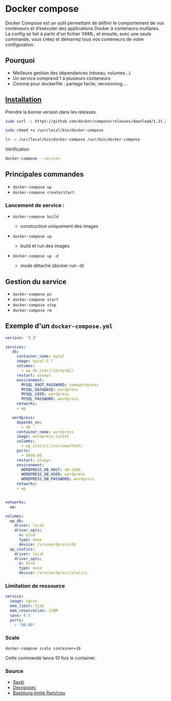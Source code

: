 # Docker compose

Docker Compose est un outil permettant de définir le comportement de vos conteneurs et d’exécuter des applications Docker à conteneurs multiples. La config se fait à partir d'un fichier YAML, et ensuite, avec une seule commande, vous créez et démarrez tous vos conteneurs de votre configuration.
## Pourquoi 

- Meilleure gestion des dépendances (réseau, volumes...)
- Un service comprend 1 à plusieurs conteneurs
- Comme pour dockerfile : partage facile, versionning....

## [Installation](https://docs.docker.com/compose/install/) 

Prendre la bonne version dans les releases.

```bash
sudo curl -L https://github.com/docker/compose/releases/download/1.21.2/docker-compose-`uname -s`-`uname -m` -o /usr/local/bin/docker-compose

sudo chmod +x /usr/local/bin/docker-compose

ln -s /usr/local/bin/docker-compose /usr/bin/docker-compose
```

Vérification 

```bash
docker-compose --version
```

## Principales commandes 

- `docker-compose up`
- `docker-compose create/start`

### Lancement de service :

- `docker-compose build`
	- construction uniquement des images

- `docker-compose up`
	- build et run des images

- `docker-compose up -d`
	- mode détaché (docker run -d)

## Gestion du service

- `docker-compose ps `
- `docker-compose start `
- `docker-compose stop `
- `docker-compose rm `

## Exemple d'un `docker-compose.yml`

```yml
version: '3.3'

services:
   db:
     container_name: mysql
     image: mysql:5.7
     volumes:
       - wp_db:/var/lib/mysql/
     restart: always
     environment:
       MYSQL_ROOT_PASSWORD: somewordpress
       MYSQL_DATABASE: wordpress
       MYSQL_USER: wordpress
       MYSQL_PASSWORD: wordpress
     networks:
     - wp

   wordpress:
     depends_on:
       - db
     container_name: wordpress
     image: wordpress:latest
     volumes:
       - wp_statics:/var/www/html/
     ports:
       - 8000:80
     restart: always
     environment:
       WORDPRESS_DB_HOST: db:3306
       WORDPRESS_DB_USER: wordpress
       WORDPRESS_DB_PASSWORD: wordpress
     networks:
     - wp


networks:
  wp:

volumes:
  wp_db:
    driver: local
    driver_opts:
      o: bind
      type: none
      device: /srv/wordpress/db
  wp_statics:
    driver: local
    driver_opts:
      o: bind
      type: none
      device: /srv/wordpress/statics

```

### Limitation de ressource 


```yml
service:
  image: nginx
  mem_limit: 512m
  mem_reservation: 128M
  cpus: 0.5
  ports:
    - "80:80"
```

### Scale 

`docker-compose scale container=10`

Cette commande lance 10 fois le container.

### Source 
- [Xavki](https://gitlab.com/xavki/presentations-dockercompose)
- [Devopssec](https://devopssec.fr/article/gerez-vos-conteneurs-docker-compose#begin-article-section)
- [Baeldung limite Ram/cpu](https://www.baeldung.com/ops/docker-memory-limit)